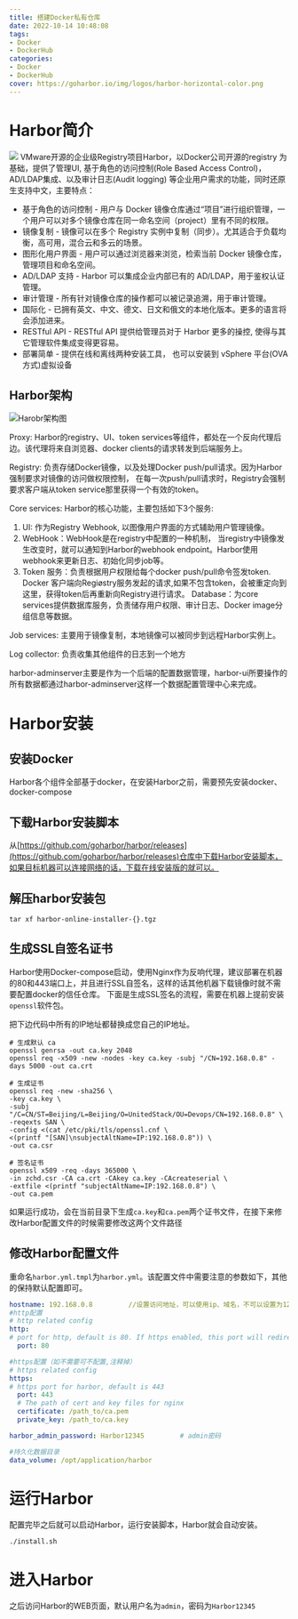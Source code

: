 ```yaml
---
title: 搭建Docker私有仓库
date: 2022-10-14 10:48:08
tags:
- Docker
- DockerHub
categories:
- Docker
- DockerHub
cover: https://goharbor.io/img/logos/harbor-horizontal-color.png
---
```


# Harbor简介
![]( https://goharbor.io/img/logos/harbor-horizontal-color.png)
VMware开源的企业级Registry项目Harbor，以Docker公司开源的registry 为基础，提供了管理UI, 基于角色的访问控制(Role Based Access Control)，AD/LDAP集成、以及审计日志(Audit logging) 等企业用户需求的功能，同时还原生支持中文，主要特点：

* 基于角色的访问控制 - 用户与 Docker 镜像仓库通过“项目”进行组织管理，一个用户可以对多个镜像仓库在同一命名空间（project）里有不同的权限。
* 镜像复制 - 镜像可以在多个 Registry 实例中复制（同步）。尤其适合于负载均衡，高可用，混合云和多云的场景。
* 图形化用户界面 - 用户可以通过浏览器来浏览，检索当前 Docker 镜像仓库，管理项目和命名空间。
* AD/LDAP 支持 - Harbor 可以集成企业内部已有的 AD/LDAP，用于鉴权认证管理。
* 审计管理 - 所有针对镜像仓库的操作都可以被记录追溯，用于审计管理。
* 国际化 - 已拥有英文、中文、德文、日文和俄文的本地化版本。更多的语言将会添加进来。
* RESTful API - RESTful API 提供给管理员对于 Harbor 更多的操控, 使得与其它管理软件集成变得更容易。
* 部署简单 - 提供在线和离线两种安装工具， 也可以安装到 vSphere 平台(OVA 方式)虚拟设备

## Harbor架构
![Harobr架构图](https://github.com/goharbor/harbor/raw/release-2.0.0/docs/img/architecture/architecture.png)

Proxy: Harbor的registry、UI、token services等组件，都处在一个反向代理后边。该代理将来自浏览器、docker clients的请求转发到后端服务上。

Registry: 负责存储Docker镜像，以及处理Docker push/pull请求。因为Harbor强制要求对镜像的访问做权限控制， 在每一次push/pull请求时，Registry会强制要求客户端从token service那里获得一个有效的token。

Core services: Harbor的核心功能，主要包括如下3个服务:
1. UI: 作为Registry Webhook, 以图像用户界面的方式辅助用户管理镜像。
2. WebHook：WebHook是在registry中配置的一种机制， 当registry中镜像发生改变时，就可以通知到Harbor的webhook endpoint。Harbor使用webhook来更新日志、初始化同步job等。
3. Token 服务：负责根据用户权限给每个docker push/pull命令签发token. Docker 客户端向Regiøstry服务发起的请求,如果不包含token，会被重定向到这里，获得token后再重新向Registry进行请求。
Database：为core services提供数据库服务，负责储存用户权限、审计日志、Docker image分组信息等数据。

Job services: 主要用于镜像复制，本地镜像可以被同步到远程Harbor实例上。

Log collector: 负责收集其他组件的日志到一个地方

harbor-adminserver主要是作为一个后端的配置数据管理，harbor-ui所要操作的所有数据都通过harbor-adminserver这样一个数据配置管理中心来完成。

# Harbor安装
## 安装Docker
Harbor各个组件全部基于docker，在安装Harbor之前，需要预先安装docker、docker-compose
## 下载Harbor安装脚本
从[https://github.com/goharbor/harbor/releases](https://github.com/goharbor/harbor/releases)仓库中下载Harbor安装脚本，如果目标机器可以连接网络的话，下载在线安装版的就可以。
## 解压harbor安装包
```shell
tar xf harbor-online-installer-{}.tgz
```
## 生成SSL自签名证书
Harbor使用Docker-compose启动，使用Nginx作为反响代理，建议部署在机器的80和443端口上，并且进行SSL自签名，这样的话其他机器下载镜像时就不需要配置docker的信任仓库。
下面是生成SSL签名的流程，需要在机器上提前安装`openssl`软件包。

把下边代码中所有的IP地址都替换成您自己的IP地址。
```shell
# 生成默认 ca
openssl genrsa -out ca.key 2048
openssl req -x509 -new -nodes -key ca.key -subj "/CN=192.168.0.8" -days 5000 -out ca.crt

# 生成证书
openssl req -new -sha256 \
-key ca.key \
-subj "/C=CN/ST=Beijing/L=Beijing/O=UnitedStack/OU=Devops/CN=192.168.0.8" \
-reqexts SAN \
-config <(cat /etc/pki/tls/openssl.cnf \
<(printf "[SAN]\nsubjectAltName=IP:192.168.0.8")) \
-out ca.csr

# 签名证书
openssl x509 -req -days 365000 \
-in zchd.csr -CA ca.crt -CAkey ca.key -CAcreateserial \
-extfile <(printf "subjectAltName=IP:192.168.0.8") \
-out ca.pem

```
如果运行成功，会在当前目录下生成`ca.key`和`ca.pem`两个证书文件，在接下来修改Harbor配置文件的时候需要修改这两个文件路径
## 修改Harbor配置文件
重命名`harbor.yml.tmpl`为`harbor.yml`。该配置文件中需要注意的参数如下，其他的保持默认配置即可。
```yaml
hostname: 192.168.0.8         //设置访问地址，可以使用ip、域名，不可以设置为127.0.0.1或localhost。默认情况下，harbor使用的端口是80，若使用自定义的端口，除了要改docker-compose.yml文件中的配置外，这里的hostname也要加上自定义的端口，否则在docker login、push时会报错
#http配置
# http related config
http:
# port for http, default is 80. If https enabled, this port will redirect to https port
  port: 80

#https配置（如不需要可不配置,注释掉）
# https related config
https:
# https port for harbor, default is 443
  port: 443
  # The path of cert and key files for nginx
  certificate: /path_to/ca.pem
  private_key: /path_to/ca.key

harbor_admin_password: Harbor12345         # admin密码

#持久化数据目录
data_volume: /opt/application/harbor
```

# 运行Harbor
配置完毕之后就可以启动Harbor，运行安装脚本，Harbor就会自动安装。
```shell
./install.sh
```
# 进入Harbor
之后访问Harbor的WEB页面，默认用户名为`admin`，密码为`Harbor12345`
